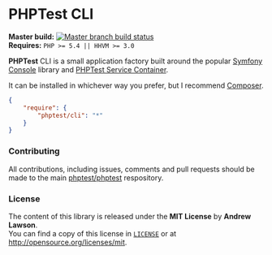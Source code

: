 # PHPTest CLI

**Master build:** [![Master branch build status][travis-master]][travis]<br/>
**Requires:** `PHP >= 5.4 || HHVM >= 3.0`

**PHPTest** CLI is a small application factory built around the popular
[Symfony Console][symfony-console] library and
[PHPTest Service Container][phptest-sc].

It can be installed in whichever way you prefer, but I recommend
[Composer][packagist].
```json
{
    "require": {
        "phptest/cli": "*"
    }
}
```

### Contributing
All contributions, including issues, comments and pull requests should be made
to the main [phptest/phptest][phptest] respository.

### License
The content of this library is released under the **MIT License** by
**Andrew Lawson**.<br/> You can find a copy of this license in
[`LICENSE`][license] or at http://opensource.org/licenses/mit.

[travis]: https://travis-ci.org/phptest/phptest
[travis-master]: https://travis-ci.org/phptest/phptest.png?branch=master
[packagist]: https://packagist.org/packages/phptest/phptest
[license]: /LICENSE
[phptest]: https://github.com/phptest/phptest
[phptest-sc]: https://github.com/phptest/service-container
[symfony-console]: https://github.com/symfony/Console
